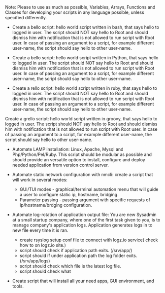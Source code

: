 Note: Please to use as much as possible, Variables, Arrays, Functions and Classes for developing your scripts in any language possible, unless specified differently.

* Create a bello script: hello world script written in bash, that says hello to logged in user. The script should NOT say hello to Root and should dismiss him with notification that is not allowed to run script with Root user. In case of passing an argument to a script, for example different user-name, the script should say hello to other user-name.

* Create a bello script: hello world script written in Python, that says hello to logged in user. The script should NOT say hello to Root and should dismiss him with notification that is not allowed to run script with Root user. In case of passing an argument to a script, for example different user-name, the script should say hello to other user-name.

* Create a rello script: hello world script written in ruby, that says hello to logged in user. The script should NOT say hello to Root and should dismiss him with notification that is not allowed to run script with Root user. In case of passing an argument to a script, for example different user-name, the script should say hello to other user-name.

Create a grello script: hello world script written in groovy, that says hello to logged in user. The script should NOT say hello to Root and should dismiss him with notification that is not allowed to run script with Root user. In case of passing an argument to a script, for example different user-name, the script should say hello to other user-name.

* Automate LAMP installation: Linux, Apache, Mysql and Php/Python/Pel/Ruby. This script should be modular as possible and should provide an versatile option to install, configure and deploy needed application from version control server.

* Automate static network configuration with nmcli: create a script that will work in several modes:
  * GUI/TUI modes - graphical/terminal automation menu that will guide a user to configure static ip, hostname, bridging.
  * Parameter passing - passing argument with specific requests of ip/hostname/brdging configuration.

* Automate log-rotation of application output file: You are new Sysadmin at a small startup company, where one of the first task given to you, is to manage company's application logs.
Application generates logs in to new file every time it is ran.
  * create rsyslog setup conf file to connect with logz.io service( check how to on logz.io site.)
  * script should check if application path exits.  (/srv/app/)
  * script should if under application path the log folder exits. (/srv/app/logs)
  * script should check which file is the latest log file.
  * script should check what


* Create script that will install all your need apps, GUI environment, and tools.
